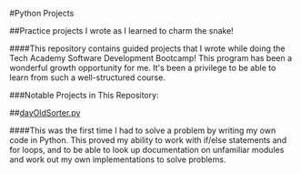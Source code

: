 #Python Projects

##Practice projects I wrote as I learned to charm the snake!

####This repository contains guided projects that I wrote while doing the Tech Academy Software Development Bootcamp! This program has been a wonderful growth opportunity for me. It's been a privilege to be able to learn from such a well-structured course.

###Notable Projects in This Repository:

##[dayOldSorter.py](https://github.com/MeisterKeen/Python-Projects/blob/main/dayOldSorter.py)

####This was the first time I had to solve a problem by writing my own code in Python. This proved my ability to work with if/else statements and for loops, and to be able to look up documentation on unfamiliar modules and work out my own implementations to solve problems.

##
